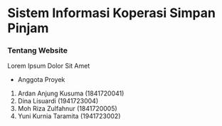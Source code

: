 # Sistem Informasi Koperasi Simpan Pinjam

### Tentang Website

Lorem Ipsum Dolor Sit Amet

- Anggota Proyek

1. Ardan Anjung Kusuma (1841720041)
2. Dina Lisuardi (1941723004)
3. Moh Riza Zulfahnur (1841720005)
4. Yuni Kurnia Taramita (1941723002)

